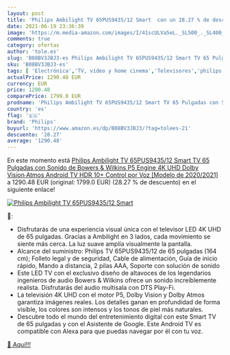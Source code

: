 ```yaml
---
layout: post
title: 'Philips Ambilight TV 65PUS9435/12 Smart  con un 28.27 % de descuento'
date: 2021-06-19 23:36:39
image: 'https://m.media-amazon.com/images/I/41scULVa5eL._SL500_._SL400_.jpg'
comments: true
category: ofertas
author: 'tole.es'
slug: 'B08BV3JBJ3-es Philips Ambilight TV 65PUS9435/12 Smart TV 65 Pulgadas con...'
sku: 'B08BV3JBJ3-es'
tags: [ 'Electrónica','TV, vídeo y home cinema','Televisores','philips','smart','tv', ]
actualPrice: 1290.48 EUR
currency: EUR
price: 1290.48
comparePrice: 1799.0 EUR
prodname: 'Philips Ambilight TV 65PUS9435/12 Smart TV 65 Pulgadas con Sonido de Bowers & Wilkins  P5 Engine  4K UHD  Dolby Vision∙Atmos  Android TV  HDR 10+  Control por Voz  [Modelo de 2020/2021]'
country: 'es'
flag: '🇪🇸'
brand: 'Philips'
buyurl: 'https://www.amazon.es/dp/B08BV3JBJ3/?tag=tolees-21'
descuento: '28.27'
average: '1290.48'
---
```


En este momento está [Philips Ambilight TV 65PUS9435/12 Smart TV 65 Pulgadas con Sonido de Bowers & Wilkins  P5 Engine  4K UHD  Dolby Vision∙Atmos  Android TV  HDR 10+  Control por Voz  [Modelo de 2020/2021]](https://www.amazon.es/dp/B08BV3JBJ3/?tag=tolees-21) a 1290.48 EUR (original: 1799.0 EUR) (28.27 %  de descuento) en el siguiente enlace!

[![Philips Ambilight TV 65PUS9435/12 Smart ](https://m.media-amazon.com/images/I/41scULVa5eL._SL500_._SL400_.jpg)](https://www.amazon.es/dp/B08BV3JBJ3/?tag=tolees-21)

🔎:

- Disfrutarás de una experiencia visual única con el televisor LED 4K UHD de 65 pulgadas. Gracias a Ambilight en 3 lados, cada movimiento se siente más cerca. La luz suave amplía visualmente la pantalla.
- Alcance del suministro: Philips TV 65PUS9435/12 de 65 pulgadas (164 cm); Folleto legal y de seguridad, Cable de alimentación, Guía de inicio rápido, Mando a distancia, 2 pilas AAA, Soporte con solución de sonido
- Este LED TV con el exclusivo diseño de altavoces de los legendarios ingenieros de audio Bowers & Wilkins ofrece un sonido increíblemente realista. Disfrutarás del audio multisala con DTS Play-Fi.
- La televisión 4K UHD con el motor P5, Dolby Vision y Dolby Atmos garantiza imágenes reales. Los detalles ganan en profundidad de forma visible, los colores son intensos y los tonos de piel más naturales.
- Descubre todo el mundo del entretenimiento digital con este Smart TV de 65 pulgadas y con el Asistente de Google. Este Android TV es compatible con Alexa para que puedas navegar por él con tu voz.

[🛒 Aquí!!!](https://www.amazon.es/dp/B08BV3JBJ3/?tag=tolees-21)
